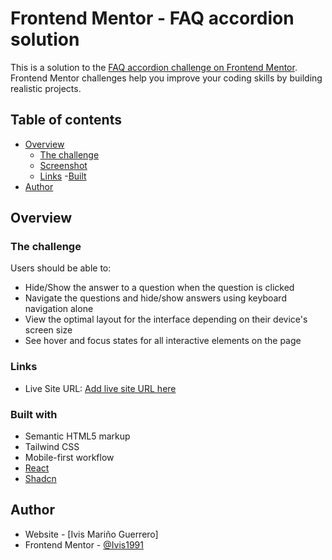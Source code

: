 # Frontend Mentor - FAQ accordion solution

This is a solution to the [FAQ accordion challenge on Frontend Mentor](https://www.frontendmentor.io/challenges/faq-accordion-wyfFdeBwBz). Frontend Mentor challenges help you improve your coding skills by building realistic projects. 

## Table of contents

- [Overview](#overview)
  - [The challenge](#the-challenge)
  - [Screenshot](#screenshot)
  - [Links](#links)
  -[Built](#built-with)
- [Author](#author)

## Overview

### The challenge

Users should be able to:

- Hide/Show the answer to a question when the question is clicked
- Navigate the questions and hide/show answers using keyboard navigation alone
- View the optimal layout for the interface depending on their device's screen size
- See hover and focus states for all interactive elements on the page

### Links

- Live Site URL: [Add live site URL here](https://ivis1991.github.io/faq-accordion/)


### Built with

- Semantic HTML5 markup
- Tailwind CSS
- Mobile-first workflow
- [React](https://reactjs.org/)
- [Shadcn](https://ui.shadcn.com/) 


## Author

- Website - [Ivis Mariño Guerrero]
- Frontend Mentor - [@Ivis1991](https://www.frontendmentor.io/profile/Ivis1991)




